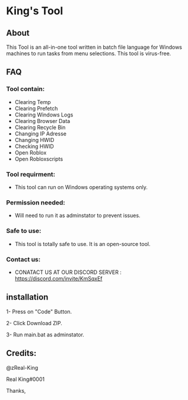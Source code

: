 # King's Tool

## About
This Tool is an all-in-one tool written in batch file language for Windows machines to run tasks from menu selections. This tool is virus-free.

## FAQ

### Tool contain:
* Clearing Temp
* Clearing Prefetch
* Clearing Windows Logs
* Clearing Browser Data
* Clearing Recycle Bin
* Changing IP Adresse
* Changing HWID
* Checking HWID
* Open Roblox
* Open Robloxscripts

### Tool requirment:
* This tool can run on Windows operating systems only.

### Permission needed:
* Will need to run it as adminstator to prevent issues.

### Safe to use:
* This tool is totally safe to use. It is an open-source tool.

### Contact us:

* CONATACT US AT OUR DISCORD SERVER : https://discord.com/invite/KmSqxEf

## installation  
1- Press on "Code" Button.

2- Click Download ZIP.

3- Run main.bat as adminstator.

## Credits:
@zReal-King

Real King#0001

Thanks,
